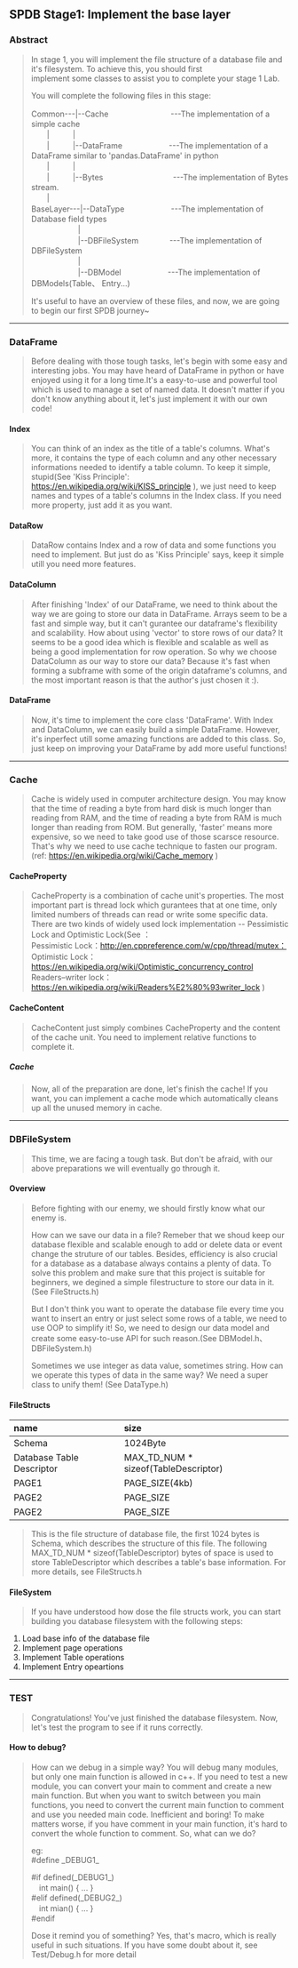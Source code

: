 ## SPDB Stage1: Implement the base layer
###  Abstract
>  In stage 1, you will implement the file structure of a database file and it's filesystem. To achieve this, you should first   
>  implement some classes to assist you to complete your stage 1 Lab.
>  
>  You will complete the following files in this stage:  
>
>  Common---|--Cache　　　　　　　　---The implementation of a simple cache  
>　　|　　　|  
>　　|　　　|--DataFrame　　　　　　---The implementation of a DataFrame similar to 'pandas.DataFrame' in python  
>　　|　　　|  
>　　|　　　|--Bytes　　　　　　　　　---The implementation of Bytes stream.  
>　　|  
>  BaseLayer---|--DataType　　　　　　---The implementation of Database field types  
>　　　　　　|  
>　　　　　　|--DBFileSystem　　　　---The implementation of DBFileSystem  
>　　　　　　|  
>　　　　　　|--DBModel　　　　　　---The implementation of DBModels(Table、 Entry...)  
>  
>  
>  
>  It's useful to have an overview of these files, and now, we are going to begin our first SPDB journey~

________________________________

### DataFrame
>  Before dealing with those tough tasks, let's begin with some easy and interesting jobs.
>  You may have heard of DataFrame in python or have enjoyed using it for a long time.It's a easy-to-use and powerful tool which is used to manage a set of named data. It doesn't matter if you don't know anything about it, let's just implement it with our own code!
>  
#### Index
>  You can think of an index as the title of a table's columns. What's more, it contains the type of each column and any other necessary informations needed to identify a table column. 
>  To keep it simple, stupid(See 'Kiss Principle': https://en.wikipedia.org/wiki/KISS_principle ), we just need to keep names and types of a table's columns in the Index class. If you need more property, just add it as you want.
>  
#### DataRow
>  DataRow contains Index and a row of data and some functions you need to implement. But just do as 'Kiss Principle' says, keep it simple utill you need more features.
>  
#### DataColumn
>  After finishing 'Index' of our DataFrame, we need to think about the way we are going to store our data in DataFrame. Arrays seem to be a fast and simple way, but it can't gurantee our dataframe's flexibility and scalability. How about using 'vector' to store rows of our data? It seems to be a good idea which is flexible and scalable as well as being a good implementation for row operation. So why we choose DataColumn as our way to store our data? Because it's fast when forming a subframe with some of the origin dataframe's columns, and the most important reason is that the author's just chosen it :).
>
#### DataFrame
>  Now, it's time to implement the core class 'DataFrame'. With Index and DataColumn, we can easily build a simple DataFrame. However, it's inperfect utill some amazing functions are added to this class. So, just keep on improving your DataFrame by add more useful functions!

________________________________
### Cache
>  Cache is widely used in computer architecture design. You may know that the time of reading a byte from hard disk is much longer than reading from RAM, and the time of reading a byte from RAM is much longer than reading from ROM. But generally, 'faster' means more expensive, so we need to take good use of those scarsce resource. That's why we need to use cache technique to fasten our program.  
(ref: https://en.wikipedia.org/wiki/Cache_memory )
>  
#### CacheProperty
>  CacheProperty is a combination of cache unit's properties. The most important part is thread lock which gurantees that at one time, only limited numbers of threads can read or write some specific data. There are two kinds of widely used lock implementation -- Pessimistic Lock and Optimistic Lock(See ：  
Pessimistic Lock：http://en.cppreference.com/w/cpp/thread/mutex：   
Optimistic Lock：https://en.wikipedia.org/wiki/Optimistic_concurrency_control  
Readers–writer lock：https://en.wikipedia.org/wiki/Readers%E2%80%93writer_lock )
>  
#### CacheContent
>  CacheContent just simply combines CacheProperty and the content of the cache unit. You need to implement relative functions to complete it.
>  
##### Cache
>  Now, all of the preparation are done, let's finish the cache! If you want, you can implement a cache mode which automatically cleans up all the unused memory in cache.

________________________________
### DBFileSystem
>  This time, we are facing a tough task. But don't be afraid, with our above preparations we will eventually go through it. 
>  
#### Overview
>  Before fighting with our enemy, we should firstly know what our enemy is.  
>  
>  How can we save our data in a file? Remeber that we shoud keep our database flexible and scalable enough to add or delete data or event change the struture of our tables. Besides, efficiency is also crucial for a database as a database always contains a plenty of data. To solve this problem and make sure that this project is suitable for beginners, we degined a simple filestructure to store our data in it.(See FileStructs.h)  
>
>  But I don't think you want to operate the database file every time you want to insert an entry or just select some rows of a table, we need to use OOP to simplify it! So, we need to design our data model and create some easy-to-use API for such reason.(See DBModel.h、DBFileSystem.h)  
>
>  Sometimes we use integer as data value, sometimes string. How can we operate this types of data in the same way? We need a super class to unify them!  (See DataType.h)
>  
#### FileStructs
| name | size |
| :---- | :---- |
| Schema | 1024Byte |
| Database Table Descriptor | MAX_TD_NUM * sizeof(TableDescriptor) |
| PAGE1 | PAGE_SIZE(4kb) |
| PAGE2 | PAGE_SIZE |
| PAGE2 | PAGE_SIZE |
 
>  This is the file structure of database file, the first 1024 bytes is Schema, which describes the structure of this file. The following MAX_TD_NUM * sizeof(TableDescriptor) bytes of space is used to store TableDescriptor which describes a table's base information. For more details, see FileStructs.h
>  
####  FileSystem
> If you have understood how dose the file structs work, you can start building you database filesystem with the following steps:
1. Load base info of the database file
2. Implement page operations
3. Implement Table operations
4. Implement Entry opeartions

________________________________
### TEST
>  Congratulations! You've just finished the database filesystem. Now, let's test the program to see if it runs correctly.
>  
#### How to debug?
>  How can we debug in a simple way? You will debug many modules, but only one main function is allowed in c++. If you need to test a new module, you can convert your main to comment and create a new main function. But when you want to switch between you main functions, you need to convert the current main function to comment and use you needed main code. Inefficient and boring! To make matters worse, if you have comment in your main function, it's hard to convert the whole function to comment. So, what can we do?   
>  
>  eg:  
>  #define \_DEBUG1\_
>
>  \#if defined(\_DEBUG1\_)  
>  　int main() { ... }  
>  \#elif defined(\_DEBUG2\_)  
>  　int mian() { ... }  
>  \#endif
>  
>  Dose it remind you of something? Yes, that's macro, which is really useful in such situations. If you have some doubt about it, see Test/Debug.h for more detail
